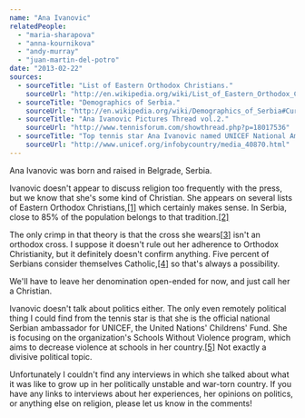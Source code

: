 ```yaml
---
name: "Ana Ivanovic"
relatedPeople:
  - "maria-sharapova"
  - "anna-kournikova"
  - "andy-murray"
  - "juan-martin-del-potro"
date: "2013-02-22"
sources:
  - sourceTitle: "List of Eastern Orthodox Christians."
    sourceUrl: "http://en.wikipedia.org/wiki/List_of_Eastern_Orthodox_Christians"
  - sourceTitle: "Demographics of Serbia."
    sourceUrl: "http://en.wikipedia.org/wiki/Demographics_of_Serbia#Current_religious_composition"
  - sourceTitle: "Ana Ivanovic Pictures Thread vol.2."
    sourceUrl: "http://www.tennisforum.com/showthread.php?p=18017536"
  - sourceTitle: "Top tennis star Ana Ivanovic named UNICEF National Ambassador for Serbia."
    sourceUrl: "http://www.unicef.org/infobycountry/media_40870.html"
---
```


Ana Ivanovic was born and raised in Belgrade, Serbia.

Ivanovic doesn't appear to discuss religion too frequently with the press, but we know that she's some kind of Christian. She appears on several lists of Eastern Orthodox Christians,<a class="source-citation" href="#http://en.wikipedia.org/wiki/List_of_Eastern_Orthodox_Christians" title="List of Eastern Orthodox Christians.">[1]</a> which certainly makes sense. In Serbia, close to 85% of the population belongs to that tradition.<a class="source-citation" href="#http://en.wikipedia.org/wiki/Demographics_of_Serbia#Current_religious_composition" title="Demographics of Serbia.">[2]</a>

The only crimp in that theory is that the cross she wears<a class="source-citation" href="#http://www.tennisforum.com/showthread.php?p=18017536" title="Ana Ivanovic Pictures Thread vol.2.">[3]</a> isn't an orthodox cross. I suppose it doesn't rule out her adherence to Orthodox Christianity, but it definitely doesn't confirm anything. Five percent of Serbians consider themselves Catholic,<a class="source-citation" href="#http://en.wikipedia.org/wiki/Demographics_of_Serbia#Current_religious_composition" title="Demographics of Serbia.">[4]</a> so that's always a possibility.

We'll have to leave her denomination open-ended for now, and just call her a Christian.

Ivanovic doesn't talk about politics either. The only even remotely political thing I could find from the tennis star is that she is the official national Serbian ambassador for UNICEF, the United Nations' Childrens' Fund. She is focusing on the organization's Schools Without Violence program, which aims to decrease violence at schools in her country.<a class="source-citation" href="#http://www.unicef.org/infobycountry/media_40870.html" title="Top tennis star Ana Ivanovic named UNICEF National Ambassador for Serbia.">[5]</a> Not exactly a divisive political topic.

Unfortunately I couldn't find any interviews in which she talked about what it was like to grow up in her politically unstable and war-torn country. If you have any links to interviews about her experiences, her opinions on politics, or anything else on religion, please let us know in the comments!